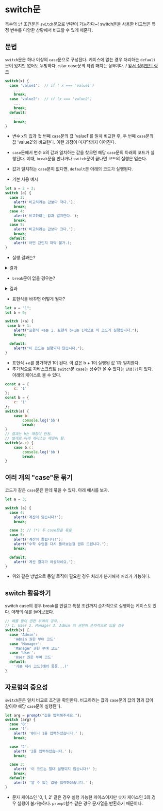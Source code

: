 # switch문
복수의 `if` 조건문은 `switch`문으로 변환이 가능하다~!
switch문을 사용한 비교법은 특정 변수를 다양한 상황에서 비교할 수 있게 해준다.

## 문법
`switch`문은 하나 이상의 `case`문으로 구성된다.
케이스에 없는 경우 처리하는 `default`문이 있지만 없어도 무방하다.
:star case문의 타입 매치는 `엄격`이다. / [앞서 정리했던 링크](https://github.com/dkaskgkdua/javascript-study/blob/main/part1-core-javascript/%EC%9E%90%EB%B0%94%EC%8A%A4%ED%81%AC%EB%A6%BD%ED%8A%B8%20%EA%B8%B0%EB%B3%B8/2.10_if%EB%AC%B8.md#3-switch)

```js
switch(x) {
  case 'value1':  // if ( x === 'value1')
    ...
    break;
  case 'value2':  // if (x === 'value2')
    ...
    break;
  default:
    ...
    break;
}
```

* 변수 x의 값과 첫 번째 `case`문의 값 'value1'를 일치 비교한 후, 두 번째 `case`문의 값 'value2'와 비교한다. 이런 과정이 마지막까지 이어진다.
* `case`문에서 변수 x의 값과 일치하는 값을 찾으면 해당 `case`문의 아래의 코드가 실행된다. 이때, `break`문을 만나거나 `switch`문이 끝나면 코드의 실행은 멈춘다.
* 값과 일치하는 `case`문이 없다면, `default`문 아래의 코드가 실행된다.

* 기본 사용 예시
```js
let a = 2 + 2;
switch (a) {
  case 3:
    alert('비교하려는 값보다 작다.');
    break;
  case 4:
    alert('비교하려는 값과 일치한다.');
    break;
  case 5:
    alert('비교하려는 값보다 크다.');
    break;
  default:
    alert('어떤 값인지 파악 불가.);
}
```
* 실행 결과는?
<details>
  <summary>결과</summary>
  alert('비교하려는 값과 일치한다.');
</details>

* `break`문이 없을 경우는?
<details>
  <summary>결과</summary>
  alert('비교하려는 값과 일치한다.');<br>
  alert('비교하려는 값보다 크다.');<br>
  alert('어떤 값인지 파악 불가.);
</details>

* 표현식을 바꾸면 어떻게 될까?
```js
let a = "1";
let b = 0;

switch (+a) {
 case b + 1:
    alert("표현식 +a는 1, 표현식 b+1는 1이므로 이 코드가 실행됩니다.");
    break;

  default:
    alert("이 코드는 실행되지 않습니다.");
}
```
* 표현식 +a를 평가하면 1이 된다. 이 값은 b + 1이 실행된 값 1과 일치한다.
* 추가적으로 자바스크립트 `switch`문 `case`는 상수만 올 수 있다는 `단점(?)`이 있다. 아래의 케이스로 볼 수 있다.
```js
const a = {
    c: '1'
};
const b = {
    c: '1'
};
switch(a) {
    case b:
        console.log('bb')
        break;
}
// 결과는 b는 매칭이 안됨.
// 별개로 아래 케이스는 매칭이 됨.
switch(a.c) {
    case b.c:
        console.log('bb')
        break;
}
```

## 여러 개의 "case"문 묶기
코드가 같은 `case`문은 한데 묶을 수 있다. 아래 예시를 보자.
```js
let a = 3;

switch (a) {
  case 4:
    alert('계산이 맞습니다!');
    break;

  case 3: // (*) 두 case문을 묶음
  case 5:
    alert('계산이 틀립니다!');
    alert("수학 수업을 다시 들어보는걸 권유 드립니다.");
    break;

  default:
    alert('계산 결과가 이상하네요.');
}
```
* 위와 같은 방법으로 동일 로직이 필요한 경우 처리가 분기해서 처리가 가능하다.

## switch 활용하기
switch case의 경우 break를 안걸고 특정 조건까지 순차적으로 실행하는 케이스도 있다. 아래의 예를 들어보겠다.

```js
// 예를 들어 권한 부여의 경우...
// 1. User 2. Manager 3. Admin 의 권한이 순차적으로 있을 경우
switch(x) {
  case 'Admin':
    'Admin 권한 부여 코드'
  case 'Manager':
    'Manager 권한 부여 코드'
  case 'User':
    'User 권한 부여 코드'
  default:
    '기본 처리 코드(예외 등등...)'
}
```

## 자료형의 중요성
`switch`문은 일치 비교로 조건을 확인한다. 비교하려는 값과 `case`문의 값의 형과 값이 같아야 해당 `case`문이 실행된다.
```js
let arg = prompt("값을 입력해주세요.");
switch (arg) {
  case '0':
  case '1':
    alert( '0이나 1을 입력하셨습니다.' );
    break;

  case '2':
    alert( '2를 입력하셨습니다.' );
    break;

  case 3:
    alert( '이 코드는 절대 실행되지 않습니다!' );
    break;
  default:
    alert( '알 수 없는 값을 입력하셨습니다.' );
}
```
* 문자 케이스인 '0, 1, 2' 같은 경우 실행 가능한 케이스이지만 숫자 케이스인 3의 경우 실행이 불가능하다. `prompt`함수 같은 경우 문자열을 반환하기 때문이다.
